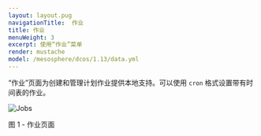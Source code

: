 ```yaml
---
layout: layout.pug
navigationTitle:  作业
title: 作业
menuWeight: 3
excerpt: 使用“作业”菜单
render: mustache
model: /mesosphere/dcos/1.13/data.yml
---
```


“作业”页面为创建和管理计划作业提供本地支持。可以使用 `cron` 格式设置带有时间表的作业。

![Jobs](/mesosphere/dcos/1.13/img/GUI-Jobs-Jobs_Table-1_12.png)

图 1 - 作业页面
